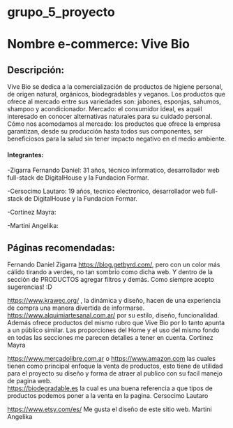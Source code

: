 # grupo_5_proyecto

# Nombre e-commerce: Vive Bio

## Descripción: 
  
  Vive Bio se dedica a la comercialización de productos de higiene personal, de origen natural, orgánicos, biodegradables y veganos. Los productos que ofrece al mercado entre sus variedades son: jabones, esponjas, sahumos, shampoo y acondicionador.
Mercado: el consumidor ideal, es aquél interesado en conocer alternativas naturales para su cuidado personal. 
Cómo nos acomodamos al mercado: los productos que ofrece la empresa garantizan, desde su producción hasta todos sus componentes, ser beneficiosos para la salud sin tener impacto negativo en el medio ambiente.

#### Integrantes:

-Zigarra Fernando Daniel: 31 años, técnico informatico, desarrollador web full-stack de DigitalHouse y la Fundacion Formar.

-Cersocimo Lautaro: 19 años, tecnico electronico, desarrollador web full-stack de DigitalHouse y la Fundacion Formar.     

-Cortinez Mayra:       

-Martini Angelika:      



## Páginas recomendadas:

Fernando Daniel Zigarra
https://blog.getbyrd.com/, pero con un color más cálido tirando a verdes, no tan sombrío como dicha web. Y dentro de la sección de PRODUCTOS agregar filtros y demás. Como siempre acepto sugerencias! :D 

https://www.krawec.org/ , la dinámica y diseño, hacen de una experiencia de compra una manera divertida de informarse. 
https://www.alquimiartesanal.com.ar/ por su estilo, diseño, funcionalidad. Además ofrece productos del mismo rubro que Vive Bio por lo tanto apunta a un público similar. Las proporciones del Home y el uso del mismo fondo en todas las secciones me parecen detalles a tener en cuenta.
Cortinez Mayra

https://www.mercadolibre.com.ar o https://www.amazon.com las cuales tienen como principal enfoque la venta de productos, esto tiene de utilidad para el proyecto su diseño y forma de atraer al publico con su facil manejo de pagina web.   
https://biodegradable.es la cual es una buena referencia a que tipos de productos podemos poner a la venta en la pagina.
Cersocimo Lautaro

https://www.etsy.com/es/  Me gusta el diseño de este sitio web.
Martini Angelika
